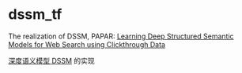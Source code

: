 # dssm_tf
The realization of DSSM, PAPAR: [Learning Deep Structured Semantic Models for Web Search using Clickthrough Data](https://www.microsoft.com/en-us/research/wp-content/uploads/2016/02/cikm2013_DSSM_fullversion.pdf)

[深度语义模型 DSSM](https://www.microsoft.com/en-us/research/wp-content/uploads/2016/02/cikm2013_DSSM_fullversion.pdf) 的实现
